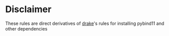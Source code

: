 # Disclaimer

These rules are direct derivatives of [drake](https://github.com/RobotLocomotion/drake)'s rules for installing pybind11 and other dependencies

